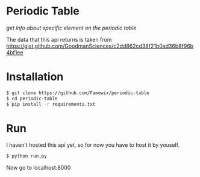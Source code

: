 # Periodic Table
*get info about specific element on the periodic table*

The data that this api returns is taken from https://gist.github.com/GoodmanSciences/c2dd862cd38f21b0ad36b8f96b4bf1ee

Installation
=============
```sh
$ git clone https://github.com/Famewix/periodic-table
$ cd periodic-table
$ pip install -r requirements.txt
```
Run
=============
I haven't hosted this api yet, so for now you have to host it by youself.
```sh
$ python run.py
```
Now go to localhost:8000
